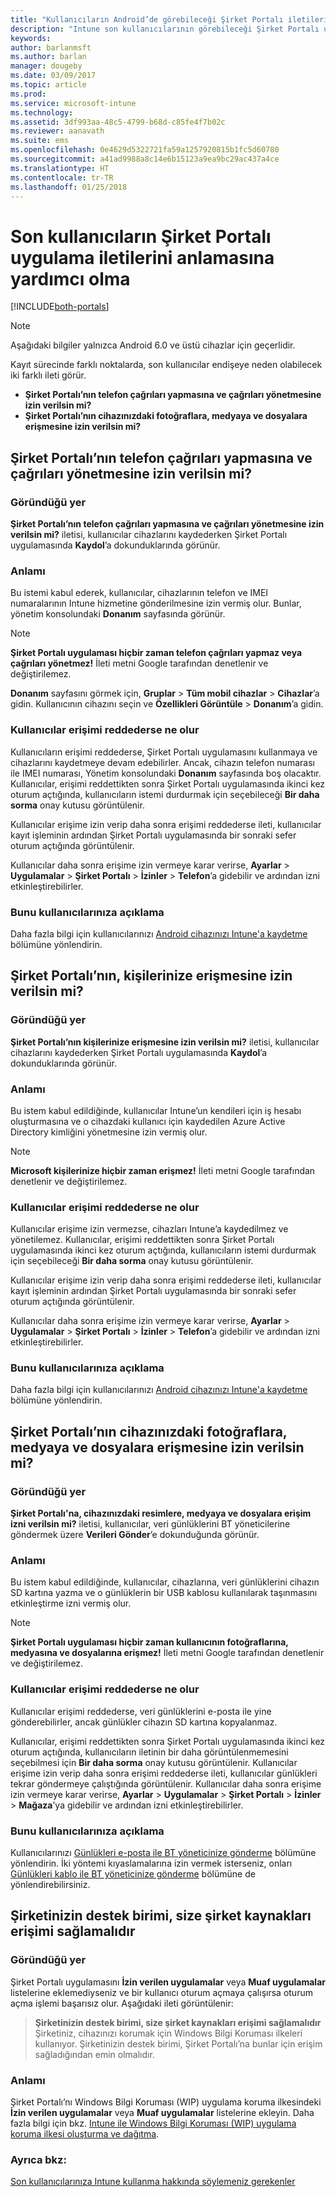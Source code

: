 ```yaml
---
title: "Kullanıcıların Android’de görebileceği Şirket Portalı iletileri"
description: "Intune son kullanıcılarının görebileceği Şirket Portalı uygulaması iletilerini açıklar."
keywords: 
author: barlanmsft
ms.author: barlan
manager: dougeby
ms.date: 03/09/2017
ms.topic: article
ms.prod: 
ms.service: microsoft-intune
ms.technology: 
ms.assetid: 3df993aa-48c5-4799-b68d-c85fe4f7b02c
ms.reviewer: aanavath
ms.suite: ems
ms.openlocfilehash: 0e4629d5322721fa59a1257920815b1fc5d60780
ms.sourcegitcommit: a41ad9988a8c14e6b15123a9ea9bc29ac437a4ce
ms.translationtype: HT
ms.contentlocale: tr-TR
ms.lasthandoff: 01/25/2018
---
```

# <a name="help-end-users-understand-company-portal-app-messages"></a>Son kullanıcıların Şirket Portalı uygulama iletilerini anlamasına yardımcı olma

[!INCLUDE[both-portals](./includes/note-for-both-portals.md)]

> [!NOTE]
> Aşağıdaki bilgiler yalnızca Android 6.0 ve üstü cihazlar için geçerlidir.

Kayıt sürecinde farklı noktalarda, son kullanıcılar endişeye neden olabilecek iki farklı ileti görür.

- __Şirket Portalı’nın telefon çağrıları yapmasına ve çağrıları yönetmesine izin verilsin mi?__
- __Şirket Portalı’nın cihazınızdaki fotoğraflara, medyaya ve dosyalara erişmesine izin verilsin mi?__

## <a name="allow-company-portal-to-make-and-manage-phone-calls"></a>Şirket Portalı’nın telefon çağrıları yapmasına ve çağrıları yönetmesine izin verilsin mi?

### <a name="where-it-appears"></a>Göründüğü yer
**Şirket Portalı’nın telefon çağrıları yapmasına ve çağrıları yönetmesine izin verilsin mi?** iletisi, kullanıcılar cihazlarını kaydederken Şirket Portalı uygulamasında **Kaydol**’a dokunduklarında görünür.

### <a name="what-it-means"></a>Anlamı
Bu istemi kabul ederek, kullanıcılar, cihazlarının telefon ve IMEI numaralarının Intune hizmetine gönderilmesine izin vermiş olur. Bunlar, yönetim konsolundaki __Donanım__ sayfasında görünür.

> [!NOTE]
> **Şirket Portalı uygulaması hiçbir zaman telefon çağrıları yapmaz veya çağrıları yönetmez!** İleti metni Google tarafından denetlenir ve değiştirilemez.

**Donanım** sayfasını görmek için, **Gruplar** > **Tüm mobil cihazlar** > **Cihazlar**’a gidin. Kullanıcının cihazını seçin ve **Özellikleri Görüntüle** > **Donanım**’a gidin.

### <a name="what-happens-if-users-deny-access"></a>Kullanıcılar erişimi reddederse ne olur
Kullanıcıların erişimi reddederse, Şirket Portalı uygulamasını kullanmaya ve cihazlarını kaydetmeye devam edebilirler. Ancak, cihazın telefon numarası ile IMEI numarası, Yönetim konsolundaki __Donanım__ sayfasında boş olacaktır. Kullanıcılar, erişimi reddettikten sonra Şirket Portalı uygulamasında ikinci kez oturum açtığında, kullanıcıların istemi durdurmak için seçebileceği **Bir daha sorma** onay kutusu görüntülenir.

Kullanıcılar erişime izin verip daha sonra erişimi reddederse ileti, kullanıcılar kayıt işleminin ardından Şirket Portalı uygulamasında bir sonraki sefer oturum açtığında görüntülenir.

Kullanıcılar daha sonra erişime izin vermeye karar verirse, **Ayarlar** > **Uygulamalar** > **Şirket Portalı** > **İzinler** > **Telefon**’a gidebilir ve ardından izni etkinleştirebilirler.

### <a name="how-to-explain-this-to-your-users"></a>Bunu kullanıcılarınıza açıklama
Daha fazla bilgi için kullanıcılarınızı [Android cihazınızı Intune'a kaydetme](/intune-user-help/enroll-your-device-in-intune-android) bölümüne yönlendirin.

## <a name="allow-company-portal-to-access-your-contacts"></a>Şirket Portalı’nın, kişilerinize erişmesine izin verilsin mi?

### <a name="where-it-appears"></a>Göründüğü yer
**Şirket Portalı’nın kişilerinize erişmesine izin verilsin mi?** iletisi, kullanıcılar cihazlarını kaydederken Şirket Portalı uygulamasında **Kaydol**’a dokunduklarında görünür.

### <a name="what-it-means"></a>Anlamı
Bu istem kabul edildiğinde, kullanıcılar Intune’un kendileri için iş hesabı oluşturmasına ve o cihazdaki kullanıcı için kaydedilen Azure Active Directory kimliğini yönetmesine izin vermiş olur.

> [!NOTE]
> **Microsoft kişilerinize hiçbir zaman erişmez!** İleti metni Google tarafından denetlenir ve değiştirilemez.

### <a name="what-happens-if-users-deny-access"></a>Kullanıcılar erişimi reddederse ne olur
Kullanıcılar erişime izin vermezse, cihazları Intune’a kaydedilmez ve yönetilemez. Kullanıcılar, erişimi reddettikten sonra Şirket Portalı uygulamasında ikinci kez oturum açtığında, kullanıcıların istemi durdurmak için seçebileceği **Bir daha sorma** onay kutusu görüntülenir.

Kullanıcılar erişime izin verip daha sonra erişimi reddederse ileti, kullanıcılar kayıt işleminin ardından Şirket Portalı uygulamasında bir sonraki sefer oturum açtığında görüntülenir.

Kullanıcılar daha sonra erişime izin vermeye karar verirse, **Ayarlar** > **Uygulamalar** > **Şirket Portalı** > **İzinler** > **Telefon**’a gidebilir ve ardından izni etkinleştirebilirler.

### <a name="how-to-explain-this-to-your-users"></a>Bunu kullanıcılarınıza açıklama
Daha fazla bilgi için kullanıcılarınızı [Android cihazınızı Intune'a kaydetme](/intune-user-help/enroll-your-device-in-intune-android) bölümüne yönlendirin.

## <a name="allow-company-portal-to-access-photos-media-and-files-on-your-device"></a>Şirket Portalı’nın cihazınızdaki fotoğraflara, medyaya ve dosyalara erişmesine izin verilsin mi?

### <a name="where-it-appears"></a>Göründüğü yer
**Şirket Portalı'na, cihazınızdaki resimlere, medyaya ve dosyalara erişim izni verilsin mi?** iletisi, kullanıcılar, veri günlüklerini BT yöneticilerine göndermek üzere **Verileri Gönder**’e dokunduğunda görünür.

### <a name="what-it-means"></a>Anlamı
Bu istem kabul edildiğinde, kullanıcılar, cihazlarına, veri günlüklerini cihazın SD kartına yazma ve o günlüklerin bir USB kablosu kullanılarak taşınmasını etkinleştirme izni vermiş olur.   

> [!NOTE]
> **Şirket Portalı uygulaması hiçbir zaman kullanıcının fotoğraflarına, medyasına ve dosyalarına erişmez!** İleti metni Google tarafından denetlenir ve değiştirilemez.

### <a name="what-happens-if-users-deny-access"></a>Kullanıcılar erişimi reddederse ne olur
Kullanıcılar erişimi reddederse, veri günlüklerini e-posta ile yine gönderebilirler, ancak günlükler cihazın SD kartına kopyalanmaz.

Kullanıcılar, erişimi reddettikten sonra Şirket Portalı uygulamasında ikinci kez oturum açtığında, kullanıcıların iletinin bir daha görüntülenmemesini seçebilmesi için **Bir daha sorma** onay kutusu görüntülenir. Kullanıcılar erişime izin verip daha sonra erişimi reddederse ileti, kullanıcılar günlükleri tekrar göndermeye çalıştığında görüntülenir. Kullanıcılar daha sonra erişime izin vermeye karar verirse, **Ayarlar** > **Uygulamalar** > **Şirket Portalı** > **İzinler** > **Mağaza**’ya gidebilir ve ardından izni etkinleştirebilirler.


### <a name="how-to-explain-this-to-your-users"></a>Bunu kullanıcılarınıza açıklama
Kullanıcılarınızı [Günlükleri e-posta ile BT yöneticinize gönderme](/intune-user-help/send-logs-to-your-it-admin-by-email-android) bölümüne yönlendirin. İki yöntemi kıyaslamalarına izin vermek isterseniz, onları [Günlükleri kablo ile BT yöneticinize gönderme](/intune-user-help/send-logs-to-your-it-admin-by-cable-android) bölümüne de yönlendirebilirsiniz.

## <a name="your-company-support-needs-to-give-you-access-to-company-resources"></a>Şirketinizin destek birimi, size şirket kaynakları erişimi sağlamalıdır

### <a name="where-it-appears"></a>Göründüğü yer
Şirket Portalı uygulamasını **İzin verilen uygulamalar** veya **Muaf uygulamalar** listelerine eklemediyseniz ve bir kullanıcı oturum açmaya çalışırsa oturum açma işlemi başarısız olur. Aşağıdaki ileti görüntülenir:

> **Şirketinizin destek birimi, size şirket kaynakları erişimi sağlamalıdır**  
> Şirketiniz, cihazınızı korumak için Windows Bilgi Koruması ilkeleri kullanıyor. Şirketinizin destek birimi, Şirket Portalı’na bunlar için erişim sağladığından emin olmalıdır.

### <a name="what-it-means"></a>Anlamı

Şirket Portalı’nı Windows Bilgi Koruması (WIP) uygulama koruma ilkesindeki **İzin verilen uygulamalar** veya **Muaf uygulamalar** listelerine ekleyin. Daha fazla bilgi için bkz. [Intune ile Windows Bilgi Koruması (WIP) uygulama koruma ilkesi oluşturma ve dağıtma](/intune-classic/deploy-use/create-windows-information-protection-policy-with-intune).

### <a name="see-also"></a>Ayrıca bkz:
[Son kullanıcılarınıza Intune kullanma hakkında söylemeniz gerekenler](end-user-educate.md)
